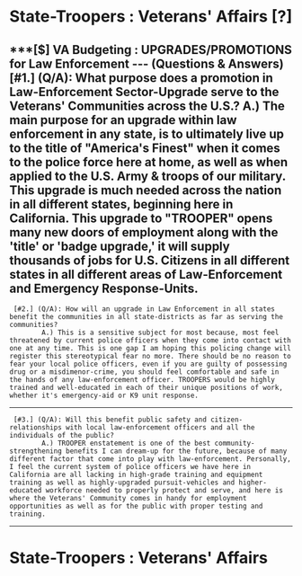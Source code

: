# State-Troopers : Veterans' Affairs [?]
***[$] VA Budgeting : UPGRADES/PROMOTIONS for Law Enforcement --- (Questions & Answers)
     [#1.] (Q/A): What purpose does a promotion in Law-Enforcement Sector-Upgrade serve to the Veterans' Communities across the U.S.?
            A.) The main purpose for an upgrade within law enforcement in any state, is to ultimately live up to the title of "America's Finest" when it comes to the police force here at home, as well as when applied to the U.S. Army & troops of our military. This upgrade is much needed across the nation in all different states, beginning here in California. This upgrade to "TROOPER" opens many new doors of employment along with the 'title' or 'badge upgrade,' it will supply thousands of jobs for U.S. Citizens in all different states in all different areas of Law-Enforcement and Emergency Response-Units.
------------------------------------------------------------------------------------------------------------
     [#2.] (Q/A): How will an upgrade in Law Enforcement in all states benefit the communities in all state-districts as far as serving the communities?
            A.) This is a sensitive subject for most because, most feel threatened by current police officers when they come into contact with one at any time. This is one gap I am hoping this policing change will register this stereotypical fear no more. There should be no reason to fear your local police officers, even if you are guilty of possessing drug or a misdimenor-crime, you should feel comfortable and safe in the hands of any law-enforcement officer. TROOPERS would be highly trained and well-educated in each of their unique positions of work, whether it's emergency-aid or K9 unit response.
------------------------------------------------------------------------------------------------------------
     [#3.] (Q/A): Will this benefit public safety and citizen-relationships with local law-enforcement officers and all the individuals of the public?
            A.) TROOPER enstatement is one of the best community-strengthening benefits I can dream-up for the future, because of many different factor that come into play with law-enforcement. Personally, I feel the current system of police officers we have here in California are all lacking in high-grade training and equipment training as well as highly-upgraded pursuit-vehicles and higher-educated workforce needed to properly protect and serve, and here is where the Veterans' Community comes in handy for employment opportunities as well as for the public with proper testing and training.
------------------------------------------------------------------------------------------------------------
# State-Troopers : Veterans' Affairs  
 

